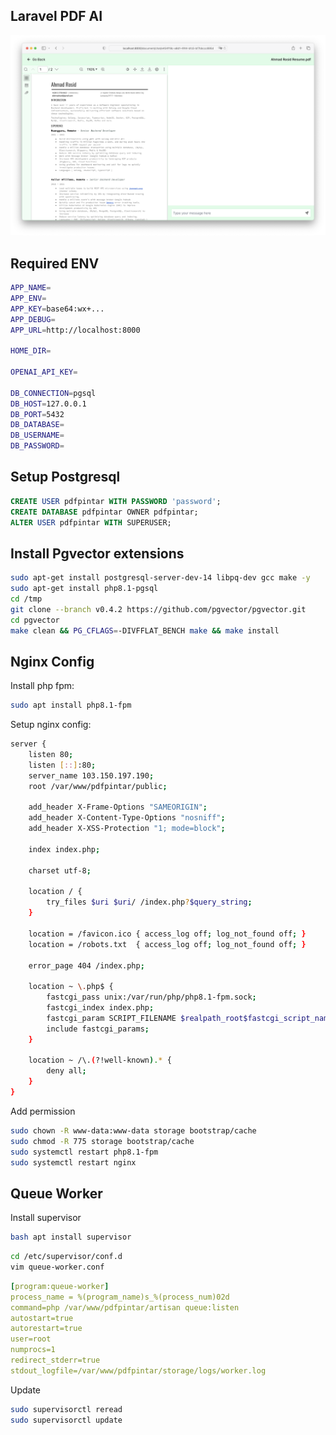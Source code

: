 ## Laravel PDF AI

![demo.png](/demo.png)

## Required ENV

```bash
APP_NAME=
APP_ENV=
APP_KEY=base64:wx+...
APP_DEBUG=
APP_URL=http://localhost:8000

HOME_DIR=

OPENAI_API_KEY=

DB_CONNECTION=pgsql
DB_HOST=127.0.0.1
DB_PORT=5432
DB_DATABASE=
DB_USERNAME=
DB_PASSWORD=
```

## Setup Postgresql

```sql
CREATE USER pdfpintar WITH PASSWORD 'password';
CREATE DATABASE pdfpintar OWNER pdfpintar;
ALTER USER pdfpintar WITH SUPERUSER;
```

## Install Pgvector extensions

```bash
sudo apt-get install postgresql-server-dev-14 libpq-dev gcc make -y
sudo apt-get install php8.1-pgsql
cd /tmp
git clone --branch v0.4.2 https://github.com/pgvector/pgvector.git
cd pgvector
make clean && PG_CFLAGS=-DIVFFLAT_BENCH make && make install
```

## Nginx Config

Install php fpm:

```bash
sudo apt install php8.1-fpm
```

Setup nginx config:

```bash
server {
    listen 80;
    listen [::]:80;
    server_name 103.150.197.190;
    root /var/www/pdfpintar/public;

    add_header X-Frame-Options "SAMEORIGIN";
    add_header X-Content-Type-Options "nosniff";
    add_header X-XSS-Protection "1; mode=block";

    index index.php;

    charset utf-8;

    location / {
        try_files $uri $uri/ /index.php?$query_string;
    }

    location = /favicon.ico { access_log off; log_not_found off; }
    location = /robots.txt  { access_log off; log_not_found off; }

    error_page 404 /index.php;

    location ~ \.php$ {
        fastcgi_pass unix:/var/run/php/php8.1-fpm.sock;
        fastcgi_index index.php;
        fastcgi_param SCRIPT_FILENAME $realpath_root$fastcgi_script_name;
        include fastcgi_params;
    }

    location ~ /\.(?!well-known).* {
        deny all;
    }
}
```

Add permission

```bash
sudo chown -R www-data:www-data storage bootstrap/cache
sudo chmod -R 775 storage bootstrap/cache
sudo systemctl restart php8.1-fpm
sudo systemctl restart nginx
```

## Queue Worker

Install supervisor

```bash
bash apt install supervisor
```

```bash
cd /etc/supervisor/conf.d
vim queue-worker.conf
```

```yaml
[program:queue-worker]
process_name = %(program_name)s_%(process_num)02d
command=php /var/www/pdfpintar/artisan queue:listen
autostart=true
autorestart=true
user=root
numprocs=1
redirect_stderr=true
stdout_logfile=/var/www/pdfpintar/storage/logs/worker.log
```

Update

```bash
sudo supervisorctl reread
sudo supervisorctl update
```
